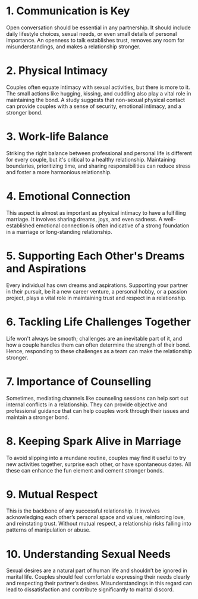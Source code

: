 # 1. Communication is Key
Open conversation should be essential in any partnership. It should include daily lifestyle choices, sexual needs, or even small details of personal importance. An openness to talk establishes trust, removes any room for misunderstandings, and makes a relationship stronger.

# 2. Physical Intimacy
Couples often equate intimacy with sexual activities, but there is more to it. The small actions like hugging, kissing, and cuddling also play a vital role in maintaining the bond. A study suggests that non-sexual physical contact can provide couples with a sense of security, emotional intimacy, and a stronger bond. 

# 3. Work-life Balance
Striking the right balance between professional and personal life is different for every couple, but it's critical to a healthy relationship. Maintaining boundaries, prioritizing time, and sharing responsibilities can reduce stress and foster a more harmonious relationship. 

# 4. Emotional Connection
This aspect is almost as important as physical intimacy to have a fulfilling marriage. It involves sharing dreams, joys, and even sadness. A well-established emotional connection is often indicative of a strong foundation in a marriage or long-standing relationship.

# 5. Supporting Each Other's Dreams and Aspirations
Every individual has own dreams and aspirations. Supporting your partner in their pursuit, be it a new career venture, a personal hobby, or a passion project, plays a vital role in maintaining trust and respect in a relationship.

# 6. Tackling Life Challenges Together
Life won't always be smooth; challenges are an inevitable part of it, and how a couple handles them can often determine the strength of their bond. Hence, responding to these challenges as a team can make the relationship stronger.

# 7. Importance of Counselling
Sometimes, mediating channels like counseling sessions can help sort out internal conflicts in a relationship. They can provide objective and professional guidance that can help couples work through their issues and maintain a stronger bond.

# 8. Keeping Spark Alive in Marriage
To avoid slipping into a mundane routine, couples may find it useful to try new activities together, surprise each other, or have spontaneous dates. All these can enhance the fun element and cement stronger bonds.

# 9. Mutual Respect
This is the backbone of any successful relationship. It involves acknowledging each other’s personal space and values, reinforcing love, and reinstating trust. Without mutual respect, a relationship risks falling into patterns of manipulation or abuse.

# 10. Understanding Sexual Needs
Sexual desires are a natural part of human life and shouldn’t be ignored in marital life. Couples should feel comfortable expressing their needs clearly and respecting their partner’s desires. Misunderstandings in this regard can lead to dissatisfaction and contribute significantly to marital discord.